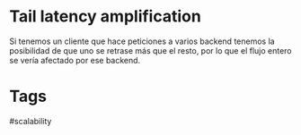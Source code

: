 # Tail latency amplification
Si tenemos un cliente que hace peticiones a varios backend tenemos la posibilidad de que uno se retrase más que el resto, por lo que el flujo entero se vería afectado por ese backend.

# Tags
#scalability 
